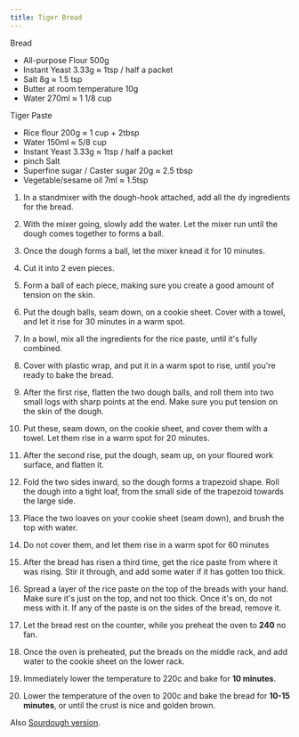 ```yaml
---
title: Tiger Bread
---
```


Bread

- All-purpose Flour 500g
- Instant Yeast 3.33g ≈ 1tsp / half a packet
- Salt 8g ≈ 1.5 tsp
- Butter at room temperature 10g
- Water 270ml ≈ 1 1/8 cup

Tiger Paste

- Rice flour 200g ≈ 1 cup + 2tbsp
- Water 150ml ≈ 5/8 cup
- Instant Yeast 3.33g ≈ 1tsp / half a packet
- pinch Salt
- Superfine sugar / Caster sugar 20g ≈ 2.5 tbsp
- Vegetable/sesame oil 7ml ≈ 1.5tsp

1. In a standmixer with the dough-hook attached, add all the dy ingredients for the bread.
1. With the mixer going, slowly add the water. Let the mixer run until the dough comes together to forms a ball.
1. Once the dough forms a ball, let the mixer knead it for 10 minutes.
1. Cut it into 2 even pieces.
1. Form a ball of each piece, making sure you create a good amount of tension on the skin.
1. Put the dough balls, seam down, on a cookie sheet. Cover with a towel, and let it rise for 30 minutes in a warm spot.
1. In a bowl, mix all the ingredients for the rice paste, until it's fully combined.
1. Cover with plastic wrap, and put it in a warm spot to rise, until you're ready to bake the bread.

1. After the first rise, flatten the two dough balls, and roll them into two small logs with sharp points at the end. Make sure you put tension on the skin of the dough.
1. Put these, seam down, on the cookie sheet, and cover them with a towel. Let them rise in a warm spot for 20 minutes.

1. After the second rise, put the dough, seam up, on your floured work surface, and flatten it.
1. Fold the two sides inward, so the dough forms a trapezoid shape. Roll the dough into a tight loaf, from the small side of the trapezoid towards the large side.
1. Place the two loaves on your cookie sheet (seam down), and brush the top with water.
1. Do not cover them, and let them rise in a warm spot for 60 minutes

1. After the bread has risen a third time, get the rice paste from where it was rising. Stir it through, and add some water if it has gotten too thick.
1. Spread a layer of the rice paste on the top of the breads with your hand. Make sure it's just on the top, and not too thick. Once it's on, do not mess with it. If any of the paste is on the sides of the bread, remove it.
1. Let the bread rest on the counter, while you preheat the oven to **240** no fan.
1. Once the oven is preheated, put the breads on the middle rack, and add water to the cookie sheet on the lower rack.
1. Immediately lower the temperature to 220c and bake for **10 minutes**.
1. Lower the temperature of the oven to 200c and bake the bread for **10-15 minutes**, or until the crust is nice and golden brown.

Also [Sourdough version](https://foodgeek.dk/en/tiger-bread-rolls-recipe/).
